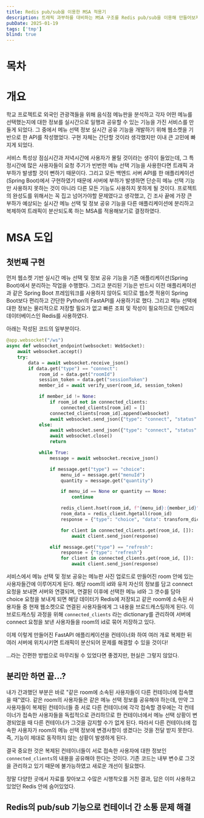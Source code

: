 ```yaml
---
title: Redis pub/sub을 이용한 MSA 적용기
description: 트래픽 과부하를 대비하는 MSA 구조를 Redis pub/sub을 이용해 만들어보자
pubDate: 2025-01-19
tags: ['tmp']
blind: true
---
```


# 목차

# 개요
학교 프로젝트로 외국인 관광객들을 위해 음식점 메뉴판을 분석하고 각자 어떤 메뉴를 선택했는지에 대한 정보를 실시간으로 일행과 공유할 수 있는 기능을 가진 서비스를 만들게 되었다.
그 중에서 메뉴 선택 정보 실시간 공유 기능을 개발하기 위해 웹소켓을 기반으로 한 API를 작성했었다.
구현 자체는 간단할 것이라 생각했지만 이내 큰 고민에 빠지게 되었다.

서비스 특성상 점심시간과 저녁시간에 사용자가 몰릴 것이라는 생각이 들었는데, 그 특정시간에 많은 사용자들이 요청 주기가 빈번한 메뉴 선택 기능을 사용한다면 트래픽 과부하가 발생할 것이 뻔하기 때문이다.
그리고 모든 백엔드 서버 API를 한 애플리케이션(Spring Boot)에서 구현하였기 때문에 서버에 부하가 발생하면 단순히 메뉴 선택 기능만 사용하지 못하는 것이 아니라 다른 모든 기능도 사용하지 못하게 될 것이다.
프로젝트의 완성도를 위해서는 꼭 집고 넘어가야할 문제였다고 생각했고, 긴 조사 끝에 가장 큰 부하가 예상되는 실시간 메뉴 선택 및 정보 공유 기능을 다른 애플리케이션에 분리하고 복제하여 트래픽이 분산되도록 하는 MSA를 적용해보기로 결정하였다.

# MSA 도입
## 첫번째 구현
먼저 웹소켓 기반 실시간 메뉴 선택 및 정보 공유 기능을 기존 애플리케이션(Spring Boot)에서 분리하는 작업을 수행했다.
그리고 분리된 기능은 반드시 이전 애플리케이션과 같은 Spring Boot 프레임워크를 사용하지 않아도 되므로 웹소켓 적용이 Spring Boot보다 편리하고 간단한 Python의 FastAPI를 사용하기로 했다.
그리고 메뉴 선택에 대한 정보는 물리적으로 저장할 필요가 없고 빠른 조회 및 작성이 필요하므로 인메모리 데이터베이스인 Redis를 사용하였다.

아래는 작성된 코드의 일부분이다.

```python
@app.websocket("/ws")
async def websocket_endpoint(websocket: WebSocket):
    await websocket.accept()
    try:
        data = await websocket.receive_json()
        if data.get("type") == "connect":
            room_id = data.get("roomId")
            session_token = data.get("sessionToken")
            member_id = await verify_user(room_id, session_token)

            if member_id != None:
                if room_id not in connected_clients:
                    connected_clients[room_id] = []
                connected_clients[room_id].append(websocket)
                await websocket.send_json({"type": "connect", "status": "success"})
            else:
                await websocket.send_json({"type": "connect", "status": "fail"})
                await websocket.close()
                return

            while True:
                message = await websocket.receive_json()

                if message.get("type") == "choice":
                    menu_id = message.get("menuId")
                    quantity = message.get("quantity")

                    if menu_id == None or quantity == None:
                        continue

                    redis_client.hset(room_id, f"{menu_id}:{member_id}", quantity)
                    room_data = redis_client.hgetall(room_id)
                    response = {"type": "choice", "data": transform_dict(room_data)}

                    for client in connected_clients.get(room_id, []):
                        await client.send_json(response)

                elif message.get("type") == "refresh":
                    response = {"type": "refresh"}
                    for client in connected_clients.get(room_id, []):
                        await client.send_json(response)
```

서비스에서 메뉴 선택 및 정보 공유는 메뉴판 사진 업로드로 만들어진 room 안에 있는 사용자들간에 이루어지게 된다.
해당 room의 id와 유저 자신의 정보를 담고 connect 요청을 보내면 서버와 연결되며, 연결된 이후에 선택한 메뉴 id와 그 갯수를 담아 choice 요청을 보내게 되면 해당 데이터가 Redis에 저장되고 같은 room에 소속된 사용자들 중 현재 웹소켓으로 연결된 사용자들에게 그 내용을 브로드캐스팅하게 된다.
이 브로드캐스팅 과정을 위해 `connected_clients` 라는 dictionary를 관리하여 서버에 connect 요청을 보낸 사용자들을 room의 id로 묶어 저장하고 있다.

이제 이렇게 만들어진 FastAPI 애플리케이션을 컨테이너화 하여 여러 개로 복제한 뒤 여러 서버에 위치시키면 트래픽이 분산되어 문제를 해결할 수 있을 것이다!

...라는 간편한 방법으로 마무리될 수 있었다면 좋겠지만, 현실은 그렇지 않았다.

## 분리만 하면 끝...?
내가 간과했던 부분은 바로 "같은 room에 소속된 사용자들이 다른 컨테이너에 접속했을 때"였다.
같은 room의 사용자들은 같은 메뉴 선택 정보를 공유해야 하는데, 만약 그 사용자들이 복제된 컨테이너들 중 서로 다른 컨테이너에 각각 접속할 경우에는 각 컨테이너가 접속한 사용자들을 독립적으로 관리하므로 한 컨테이너에서 메뉴 선택 상황이 변경되었을 때 다른 컨테이너가 그것을 감지할 수가 없게 된다.
따라서 다른 컨테이너에 접속한 사용자가 room의 메뉴 선택 정보에 변경사항이 생겼다는 것을 전달 받지 못한다. 즉, 기능이 제대로 동작하지 않는 상황이 발생하게 된다.

결국 중요한 것은 복제된 컨테이너들이 서로 접속한 사용자에 대한 정보인 `connected_clients`의 내용을 공유해야 한다는 것이다.
기존 코드는 내부 변수로 그것을 관리하고 있기 때문에 불가능하였고 새로운 개선이 필요했다.

정말 다양한 곳에서 자료를 찾아보고 수많은 시행착오를 거친 결과, 답은 이미 사용하고 있었던 Redis 안에 숨어있었다.

## Redis의 pub/sub 기능으로 컨테이너 간 소통 문제 해결
